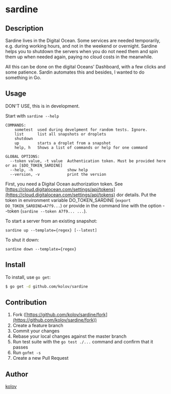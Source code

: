 # sardine

## Description

Sardine lives in the Digital Ocean. Some services are needed temporarily, e.g. during working hours, 
and not in the weekend or overnight. Sardine helps you to shutdown the servers when you do not need them
and spin them up when needed again, 
paying no cloud costs in the meanwhile. 

All this can be done on the digital Oceans' 
Dashboard, 
with a few clicks and some patience. Sardin automates this and besides, I wanted to do something in Go.
## Usage

DON'T USE, this is in development.

Start with `sardine --help`

    COMMANDS:
        sometest  used during develpment for random tests. Ignore.
        list      list all snapshots or droplets
        shutdown
        up        starts a droplet from a snapshot
        help, h   Shows a list of commands or help for one command
   
    GLOBAL OPTIONS:
      --token value, -t value  Authentication token. Must be provided here or as [$DO_TOKEN_SARDINE]
      --help, -h               show help
      --version, -v            print the version
      
First, you need a Digital Ocean authorization token. See 
[https://cloud.digitalocean.com/settings/api/tokens](https://cloud.digitalocean.com/settings/api/tokens) dor details.
Put the token in environment variable DO_TOKEN_SARDINE (`export DO_TOKEN_SARDINE=A7f9...`) or provide in the command line
with the option --token (`sardine --token A7f9... ...`).

To start a server from an existing snapshot:

    sardine up --template={regex} [--latest]
    
To shut it down:

    sardine down --template={regex}
      
## Install

To install, use `go get`:

```bash
$ go get -d github.com/kolov/sardine
```

## Contribution

1. Fork ([https://github.com/kolov/sardine/fork](https://github.com/kolov/sardine/fork))
1. Create a feature branch
1. Commit your changes
1. Rebase your local changes against the master branch
1. Run test suite with the `go test ./...` command and confirm that it passes
1. Run `gofmt -s`
1. Create a new Pull Request

## Author

[kolov](https://github.com/kolov)
